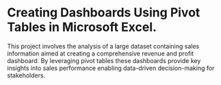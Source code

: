 # Creating Dashboards Using Pivot Tables in Microsoft Excel.

This project involves the analysis of a large dataset containing sales information aimed at creating a comprehensive revenue and profit dashboard. By leveraging pivot tables these dashboards provide key insights into sales performance enabling data-driven decision-making for stakeholders.
